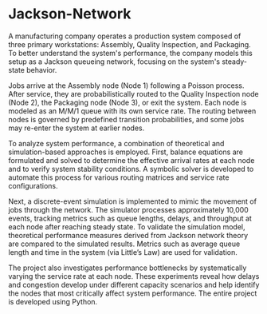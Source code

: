# Jackson-Network


A manufacturing company operates a production system composed of three primary workstations: Assembly, Quality Inspection, and Packaging. To better understand the system's performance, the company models this setup as a Jackson queueing network, focusing on the system's steady-state behavior.

Jobs arrive at the Assembly node (Node 1) following a Poisson process. After service, they are probabilistically routed to the Quality Inspection node (Node 2), the Packaging node (Node 3), or exit the system. Each node is modeled as an M/M/1 queue with its own service rate. The routing between nodes is governed by predefined transition probabilities, and some jobs may re-enter the system at earlier nodes.

To analyze system performance, a combination of theoretical and simulation-based approaches is employed. First, balance equations are formulated and solved to determine the effective arrival rates at each node and to verify system stability conditions. A symbolic solver is developed to automate this process for various routing matrices and service rate configurations.

Next, a discrete-event simulation is implemented to mimic the movement of jobs through the network. The simulator processes approximately 10,000 events, tracking metrics such as queue lengths, delays, and throughput at each node after reaching steady state. To validate the simulation model, theoretical performance measures derived from Jackson network theory are compared to the simulated results. Metrics such as average queue length and time in the system (via Little’s Law) are used for validation. 

The project also investigates performance bottlenecks by systematically varying the service rate at each node. These experiments reveal how delays and congestion develop under different capacity scenarios and help identify the nodes that most critically affect system performance. The entire project is developed using Python.

